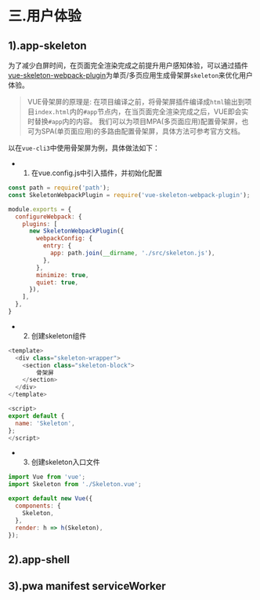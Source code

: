 # 三.用户体验
## 1).app-skeleton
为了减少白屏时间，在页面完全渲染完成之前提升用户感知体验，可以通过插件[vue-skeleton-webpack-plugin](https://github.com/lavas-project/vue-skeleton-webpack-plugin)为单页/多页应用生成骨架屏`skeleton`来优化用户体验。  

>   VUE骨架屏的原理是: 在项目编译之前，将骨架屏插件编译成`html`输出到项目`index.html`内的`#app`节点内，在当页面完全渲染完成之后，VUE即会实时替换`#app`内的内容。
我们可以为项目MPA(多页面应用)配置骨架屏，也可为SPA(单页面应用)的多路由配置骨架屏，具体方法可参考官方文档。

以在`vue-cli3`中使用骨架屏为例，具体做法如下：

-  1. 在vue.config.js中引入插件，并初始化配置
```javascript
const path = require('path');
const SkeletonWebpackPlugin = require('vue-skeleton-webpack-plugin');

module.exports = {
  configureWebpack: {
    plugins: [
      new SkeletonWebpackPlugin({
        webpackConfig: {
          entry: {
            app: path.join(__dirname, './src/skeleton.js'),
          },
        },
        minimize: true,
        quiet: true,
      }),
    ],
  },
}
```

-  2. 创建skeleton组件
```javascript
<template>
  <div class="skeleton-wrapper">
    <section class="skeleton-block">
        骨架屏
    </section>
  </div>
</template>

<script>
export default {
  name: 'Skeleton',
};
</script>
```

-  3. 创建skeleton入口文件
```javascript
import Vue from 'vue';
import Skeleton from './Skeleton.vue';

export default new Vue({
  components: {
    Skeleton,
  },
  render: h => h(Skeleton),
});
```

## 2).app-shell
## 3).pwa manifest serviceWorker
